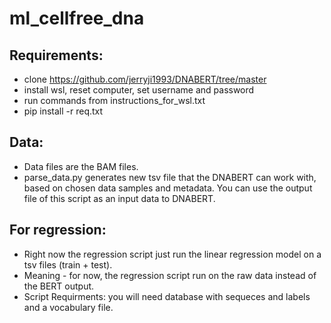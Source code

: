 # ml_cellfree_dna

## Requirements:
* clone https://github.com/jerryji1993/DNABERT/tree/master
* install wsl, reset computer, set username and password
* run commands from instructions_for_wsl.txt
* pip install -r req.txt

## Data:
* Data files are the BAM files.
* parse_data.py generates new tsv file that the DNABERT can work with, based on chosen data samples and metadata. You can use the output file of this script as an input data to DNABERT.

## For regression:
* Right now the regression script just run the linear regression model on a tsv files (train + test). 
* Meaning - for now, the regression script run on the raw data instead of the BERT output.
* Script Requirments: you will need database with sequeces and labels and a vocabulary file.
